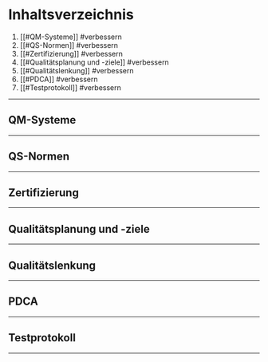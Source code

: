 # Inhaltsverzeichnis

1. [[#QM-Systeme]] #verbessern 
2. [[#QS-Normen]] #verbessern 
3. [[#Zertifizierung]] #verbessern 
4. [[#Qualitätsplanung und -ziele]] #verbessern 
5. [[#Qualitätslenkung]] #verbessern 
6. [[#PDCA]] #verbessern 
7. [[#Testprotokoll]] #verbessern 

----
## QM-Systeme

----
## QS-Normen

----
## Zertifizierung

----
## Qualitätsplanung und -ziele

----
## Qualitätslenkung

----
## PDCA

----
## Testprotokoll

----

